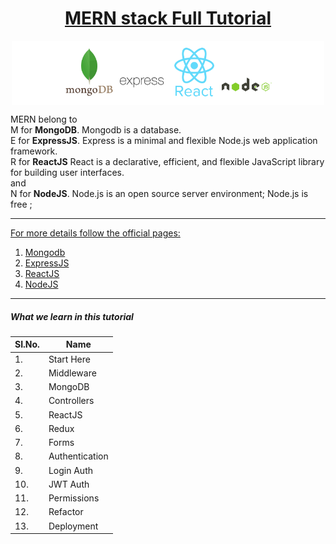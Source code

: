 <center>
<h1 style="text-decoration:underline;">MERN stack Full Tutorial</h1>
<div style="background:#fff; padding:10px 5px; margin:10px 2px;">
<img style="width:80px;" src="./icons/mongodb.png"/>
<img style="width:80px;" src="./icons/expressjs.png"/>
<img style="width:80px;" src="./icons/reactjs.png"/>
<img style="width:80px;" src="./icons/nodejs.png"/>
</div>
</center>
<p>
MERN belong to <br>
M for <strong>MongoDB</strong>. Mongodb is a database. <br>
E for <strong>ExpressJS</strong>. Express is a minimal and flexible Node.js web application framework.<br>
R for <strong>ReactJS</strong> React is a declarative, efficient, and flexible JavaScript library for building user interfaces. <br> and <br>
N for <strong>NodeJS</strong>. Node.js is an open source server environment; Node.js is free ;<br>
</p>
<hr>
<p style="text-decoration:underline;">For more details follow the official pages: <br>
<ol>
<li>
<a href="https://www.mongodb.com/">Mongodb</a>
</li>
<li>
<a href="https://expressjs.com/">ExpressJS</a>
</li>
<li>
<a href="https://reactjs.org/">ReactJS</a>

</li>
<li>
<a href="https://nodejs.org/">NodeJS</a>
</li>
</ol>
</p>
<hr>
<h5>What we learn in this tutorial</h5>

<table>
<thead>
<th>SI.No.</th>
<th>Name</th>
</thead>
<tbody>
<tr>
<td>1.</td>
<td>Start Here</td>
</tr>

<tr>
<td>2.</td>
<td>Middleware</td>
</tr>

<tr>
<td>3.</td>
<td>MongoDB</td>
</tr>

<tr>
<td>4.</td>
<td>Controllers</td>
</tr>

<tr>
<td>5.</td>
<td>ReactJS</td>
</tr>

<tr>
<td>6.</td>
<td>Redux</td>
</tr>

<tr>
<td>7.</td>
<td>Forms</td>
</tr>

<tr>
<td>8.</td>
<td>Authentication</td>
</tr>

<tr>
<td>9.</td>
<td>Login Auth</td>
</tr>

<tr>
<td>10.</td>
<td>JWT Auth</td>
</tr>

<tr>
<td>11.</td>
<td>Permissions</td>
</tr>

<tr>
<td>12.</td>
<td>Refactor</td>
</tr>

<tr>
<td>13.</td>
<td>Deployment</td>
</tr>

</tbody>
</table>
